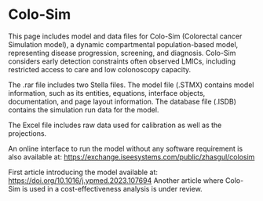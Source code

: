 # Colo-Sim

This page includes model and data files for Colo-Sim (Colorectal cancer Simulation model), a dynamic compartmental population-based model, representing disease progression, screening, and diagnosis. Colo-Sim considers early detection constraints often observed LMICs, including restricted access to care and low colonoscopy capacity.

The .rar file includes two Stella files. The model file (.STMX) contains model information, such as its entities, equations, interface objects, documentation, and page layout information. The database file (.ISDB) contains the simulation run data for the model.

The Excel file includes raw data used for calibration as well as the projections.

An online interface to run the model without any software requirement is also available at: https://exchange.iseesystems.com/public/zhasgul/colosim

First article introducing the model available at: https://doi.org/10.1016/j.ypmed.2023.107694
Another article where Colo-Sim is used in a cost-effectiveness analysis is under review.
